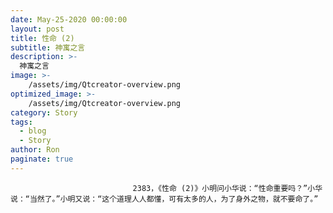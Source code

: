 ```yaml
---
date: May-25-2020 00:00:00
layout: post
title: 性命 (2)
subtitle: 神寓之言
description: >-
  神寓之言
image: >-
    /assets/img/Qtcreator-overview.png
optimized_image: >-
    /assets/img/Qtcreator-overview.png
category: Story
tags:
  - blog
  - Story
author: Ron
paginate: true
---
```


							　　2383，《性命 (2)》小明问小华说：“性命重要吗？”小华说：“当然了。”小明又说：“这个道理人人都懂，可有太多的人，为了身外之物，就不要命了。”
							
							
						